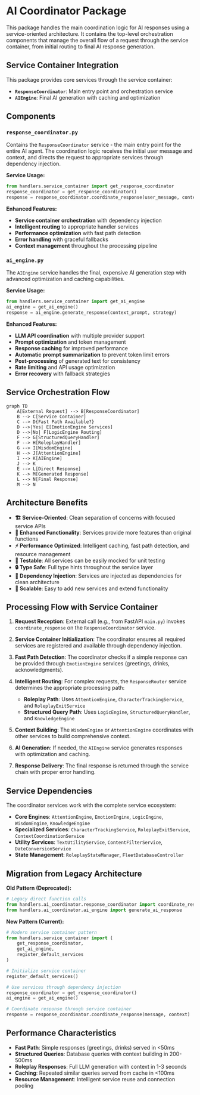 # AI Coordinator Package

This package handles the main coordination logic for AI responses using a service-oriented architecture. It contains the top-level orchestration components that manage the overall flow of a request through the service container, from initial routing to final AI response generation.

## Service Container Integration

This package provides core services through the service container:
- **`ResponseCoordinator`**: Main entry point and orchestration service
- **`AIEngine`**: Final AI generation with caching and optimization

## Components

### `response_coordinator.py`
Contains the `ResponseCoordinator` service - the main entry point for the entire AI agent. The coordination logic receives the initial user message and context, and directs the request to appropriate services through dependency injection.

**Service Usage:**
```python
from handlers.service_container import get_response_coordinator
response_coordinator = get_response_coordinator()
response = response_coordinator.coordinate_response(user_message, context)
```

**Enhanced Features:**
- **Service container orchestration** with dependency injection
- **Intelligent routing** to appropriate handler services
- **Performance optimization** with fast path detection
- **Error handling** with graceful fallbacks
- **Context management** throughout the processing pipeline

### `ai_engine.py`
The `AIEngine` service handles the final, expensive AI generation step with advanced optimization and caching capabilities.

**Service Usage:**
```python
from handlers.service_container import get_ai_engine
ai_engine = get_ai_engine()
response = ai_engine.generate_response(context_prompt, strategy)
```

**Enhanced Features:**
- **LLM API coordination** with multiple provider support
- **Prompt optimization** and token management
- **Response caching** for improved performance
- **Automatic prompt summarization** to prevent token limit errors
- **Post-processing** of generated text for consistency
- **Rate limiting** and API usage optimization
- **Error recovery** with fallback strategies

## Service Orchestration Flow

```mermaid
graph TD
    A[External Request] --> B[ResponseCoordinator]
    B --> C[Service Container]
    C --> D{Fast Path Available?}
    D -->|Yes| E[EmotionEngine Services]
    D -->|No| F[LogicEngine Routing]
    F --> G[StructuredQueryHandler]
    F --> H[RoleplayHandler]
    G --> I[WisdomEngine]
    H --> J[AttentionEngine]
    I --> K[AIEngine]
    J --> K
    E --> L[Direct Response]
    K --> M[Generated Response]
    L --> N[Final Response]
    M --> N
```

## Architecture Benefits

- **🏗️ Service-Oriented**: Clean separation of concerns with focused service APIs
- **🔧 Enhanced Functionality**: Services provide more features than original functions
- **⚡ Performance Optimized**: Intelligent caching, fast path detection, and resource management
- **🧪 Testable**: All services can be easily mocked for unit testing
- **🔒 Type Safe**: Full type hints throughout the service layer
- **🎯 Dependency Injection**: Services are injected as dependencies for clean architecture
- **🚀 Scalable**: Easy to add new services and extend functionality

## Processing Flow with Service Container

1. **Request Reception**: External call (e.g., from FastAPI `main.py`) invokes `coordinate_response` on the `ResponseCoordinator` service.

2. **Service Container Initialization**: The coordinator ensures all required services are registered and available through dependency injection.

3. **Fast Path Detection**: The coordinator checks if a simple response can be provided through `EmotionEngine` services (greetings, drinks, acknowledgments).

4. **Intelligent Routing**: For complex requests, the `ResponseRouter` service determines the appropriate processing path:
   - **Roleplay Path**: Uses `AttentionEngine`, `CharacterTrackingService`, and `RoleplayExitService`
   - **Structured Query Path**: Uses `LogicEngine`, `StructuredQueryHandler`, and `KnowledgeEngine`

5. **Context Building**: The `WisdomEngine` or `AttentionEngine` coordinates with other services to build comprehensive context.

6. **AI Generation**: If needed, the `AIEngine` service generates responses with optimization and caching.

7. **Response Delivery**: The final response is returned through the service chain with proper error handling.

## Service Dependencies

The coordinator services work with the complete service ecosystem:
- **Core Engines**: `AttentionEngine`, `EmotionEngine`, `LogicEngine`, `WisdomEngine`, `KnowledgeEngine`
- **Specialized Services**: `CharacterTrackingService`, `RoleplayExitService`, `ContextCoordinationService`
- **Utility Services**: `TextUtilityService`, `ContentFilterService`, `DateConversionService`
- **State Management**: `RoleplayStateManager`, `FleetDatabaseController`

## Migration from Legacy Architecture

**Old Pattern (Deprecated):**
```python
# Legacy direct function calls
from handlers.ai_coordinator.response_coordinator import coordinate_response
from handlers.ai_coordinator.ai_engine import generate_ai_response
```

**New Pattern (Current):**
```python
# Modern service container pattern
from handlers.service_container import (
    get_response_coordinator,
    get_ai_engine,
    register_default_services
)

# Initialize service container
register_default_services()

# Use services through dependency injection
response_coordinator = get_response_coordinator()
ai_engine = get_ai_engine()

# Coordinate response through service container
response = response_coordinator.coordinate_response(message, context)
```

## Performance Characteristics

- **Fast Path**: Simple responses (greetings, drinks) served in <50ms
- **Structured Queries**: Database queries with context building in 200-500ms
- **Roleplay Responses**: Full LLM generation with context in 1-3 seconds
- **Caching**: Repeated similar queries served from cache in <100ms
- **Resource Management**: Intelligent service reuse and connection pooling 